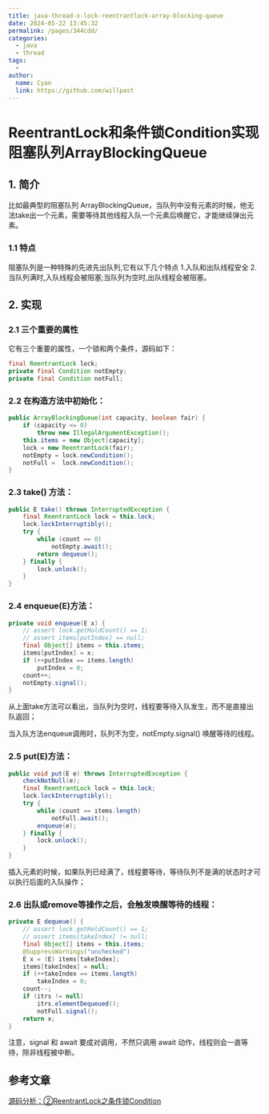 ```yaml
---
title: java-thread-x-lock-reentrantlock-array-blocking-queue
date: 2024-05-22 13:45:32
permalink: /pages/344cdd/
categories:
  - java
  - thread
tags:
  - 
author: 
  name: Cyan
  link: https://github.com/willpast
---
```

# ReentrantLock和条件锁Condition实现阻塞队列ArrayBlockingQueue

## 1. 简介

比如最典型的阻塞队列 ArrayBlockingQueue，当队列中没有元素的时候，他无法take出一个元素，需要等待其他线程入队一个元素后唤醒它，才能继续弹出元素。

### 1.1 特点

阻塞队列是一种特殊的先进先出队列,它有以下几个特点
1.入队和出队线程安全
2.当队列满时,入队线程会被阻塞;当队列为空时,出队线程会被阻塞。

## 2. 实现

### 2.1 三个重要的属性

它有三个重要的属性，一个锁和两个条件，源码如下：

```java
final ReentrantLock lock;
private final Condition notEmpty;
private final Condition notFull;
```

### 2.2 在构造方法中初始化：

```java
public ArrayBlockingQueue(int capacity, boolean fair) {
    if (capacity <= 0)
        throw new IllegalArgumentException();
    this.items = new Object[capacity];
    lock = new ReentrantLock(fair);
    notEmpty = lock.newCondition();
    notFull =  lock.newCondition();
}
```

### 2.3 take() 方法：

```java
public E take() throws InterruptedException {
    final ReentrantLock lock = this.lock;
    lock.lockInterruptibly();
    try {
        while (count == 0)
            notEmpty.await();
        return dequeue();
    } finally {
        lock.unlock();
    }
}
```

### 2.4 enqueue(E)方法：

```java
private void enqueue(E x) {
    // assert lock.getHoldCount() == 1;
    // assert items[putIndex] == null;
    final Object[] items = this.items;
    items[putIndex] = x;
    if (++putIndex == items.length)
        putIndex = 0;
    count++;
    notEmpty.signal();
}
```

从上面take方法可以看出，当队列为空时，线程要等待入队发生，而不是直接出队返回；

当入队方法enqueue调用时，队列不为空，notEmpty.signal() 唤醒等待的线程。

### 2.5 put(E)方法：

```java
public void put(E e) throws InterruptedException {
    checkNotNull(e);
    final ReentrantLock lock = this.lock;
    lock.lockInterruptibly();
    try {
        while (count == items.length)
            notFull.await();
        enqueue(e);
    } finally {
        lock.unlock();
    }
}
```

插入元素的时候，如果队列已经满了，线程要等待，等待队列不是满的状态时才可以执行后面的入队操作；

### 2.6 出队或remove等操作之后，会触发唤醒等待的线程：

```java
private E dequeue() {
    // assert lock.getHoldCount() == 1;
    // assert items[takeIndex] != null;
    final Object[] items = this.items;
    @SuppressWarnings("unchecked")
    E x = (E) items[takeIndex];
    items[takeIndex] = null;
    if (++takeIndex == items.length)
        takeIndex = 0;
    count--;
    if (itrs != null)
        itrs.elementDequeued();
    	notFull.signal();
    return x;
}
```

注意，signal 和 await 要成对调用，不然只调用 await 动作，线程则会一直等待，除非线程被中断。

## 参考文章

[源码分析：②ReentrantLock之条件锁Condition](https://jinglingwang.cn/archives/reentrantlock-condition)